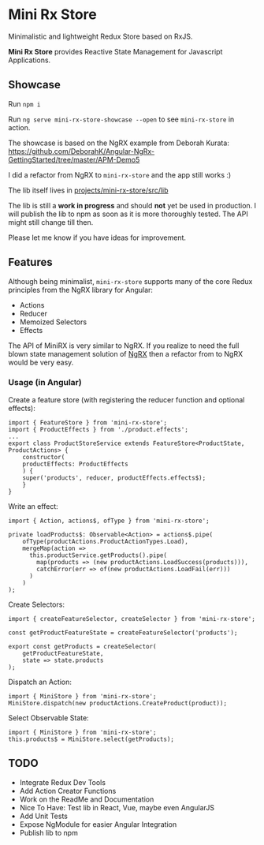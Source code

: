 # Mini Rx Store

Minimalistic and lightweight Redux Store based on RxJS.

**Mini Rx Store** provides Reactive State Management for Javascript Applications.

## Showcase

Run `npm i`

Run `ng serve mini-rx-store-showcase --open` to see `mini-rx-store` in action. 

The showcase is based on the NgRX example from Deborah Kurata: https://github.com/DeborahK/Angular-NgRx-GettingStarted/tree/master/APM-Demo5

I did a refactor from NgRX to `mini-rx-store` and the app still works :)

The lib itself lives in [projects/mini-rx-store/src/lib](https://github.com/spierala/mini-rx-store/tree/master/projects/mini-rx-store/src/lib)

The lib is still a **work in progress** and should **not** yet be used in production.
I will publish the lib to npm as soon as it is more thoroughly tested.
The API might still change till then.

Please let me know if you have ideas for improvement.

## Features
Although being minimalist, `mini-rx-store` supports many of the core Redux principles from the NgRX library for Angular:
* Actions
* Reducer
* Memoized Selectors
* Effects

The API of MiniRX is very similar to NgRX.
If you realize to need the full blown state management solution of [NgRX](https://ngrx.io/guide/store) then a refactor from to NgRX would be very easy. 

### Usage (in Angular)
Create a feature store (with registering the reducer function and optional effects):
```
import { FeatureStore } from 'mini-rx-store';
import { ProductEffects } from './product.effects';
...
export class ProductStoreService extends FeatureStore<ProductState, ProductActions> {
    constructor(
    productEffects: ProductEffects
    ) {
    super('products', reducer, productEffects.effects$);
    }
}
```

Write an effect: 
```
import { Action, actions$, ofType } from 'mini-rx-store';

private loadProducts$: Observable<Action> = actions$.pipe(
    ofType(productActions.ProductActionTypes.Load),
    mergeMap(action =>
      this.productService.getProducts().pipe(
        map(products => (new productActions.LoadSuccess(products))),
        catchError(err => of(new productActions.LoadFail(err)))
      )
    )
);
```
Create Selectors:
```
import { createFeatureSelector, createSelector } from 'mini-rx-store';

const getProductFeatureState = createFeatureSelector('products');

export const getProducts = createSelector(
    getProductFeatureState,
    state => state.products
);
``` 
 
Dispatch an Action: 
```
import { MiniStore } from 'mini-rx-store';
MiniStore.dispatch(new productActions.CreateProduct(product));
```

Select Observable State: 
```
import { MiniStore } from 'mini-rx-store';
this.products$ = MiniStore.select(getProducts);
```

## TODO
* Integrate Redux Dev Tools
* Add Action Creator Functions
* Work on the ReadMe and Documentation
* Nice To Have: Test lib in React, Vue, maybe even AngularJS
* Add Unit Tests
* Expose NgModule for easier Angular Integration
* Publish lib to npm
